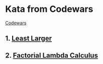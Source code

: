 # Kata from Codewars
[Codewars](https://www.codewars.com/kata/search/?q=&beta=false)

## 1. [Least Larger](https://www.codewars.com/kata/5f8341f6d030dc002a69d7e4)
## 2. [Factorial Lambda Calculus](https://www.codewars.com/kata/61e2f2cded0d77001693ad0b)